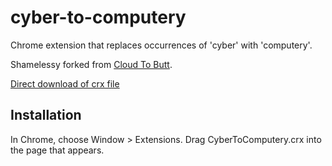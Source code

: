 cyber-to-computery
==================

Chrome extension that replaces occurrences of 'cyber' with 'computery'.

Shamelessy forked from [Cloud To Butt](https://github.com/panicsteve/cloud-to-butt).

[Direct download of crx file](https://github.com/dsingleton/cyber-to-computery/blob/master/CyberToComputery.crx?raw=true)

Installation
------------

In Chrome, choose Window > Extensions.  Drag CyberToComputery.crx into the page that appears.

